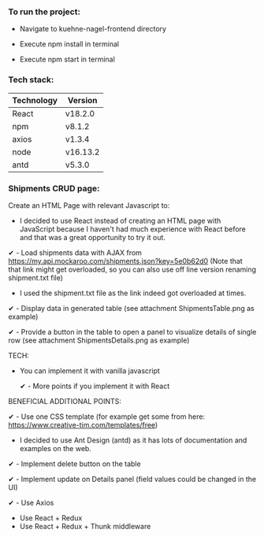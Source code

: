 ### To run the project:

- Navigate to kuehne-nagel-frontend directory

- Execute npm install in terminal

- Execute npm start in terminal

### Tech stack:
| Technology | Version |
| ------ | ------ |
| React | v18.2.0 |
| npm | v8.1.2 |
| axios | v1.3.4 |
| node | v16.13.2 |
| antd | v5.3.0 |

### Shipments CRUD page:

Create an HTML Page with relevant Javascript to:

- I decided to use React instead of creating an HTML page with JavaScript because
  I haven't had much experience with React before and that was a great opportunity to try it out.

✔ - Load shipments data with AJAX from https://my.api.mockaroo.com/shipments.json?key=5e0b62d0
(Note that that link might get overloaded, so you can also use off line version renaming shipment.txt file)

- I used the shipment.txt file as the link indeed got overloaded at times.

✔ - Display data in generated table (see attachment ShipmentsTable.png as example)

✔ - Provide a button in the table to open a panel to visualize details of single row (see attachment ShipmentsDetails.png as example)

TECH:

- You can implement it with vanilla javascript

  ✔ - More points if you implement it with React

BENEFICIAL ADDITIONAL POINTS:

✔ - Use one CSS template (for example get some from here: https://www.creative-tim.com/templates/free)

- I decided to use Ant Design (antd) as it has lots of documentation and examples on the web.

✔ - Implement delete button on the table

✔ - Implement update on Details panel (field values could be changed in the UI)

✔ - Use Axios

- Use React + Redux
- Use React + Redux + Thunk middleware
